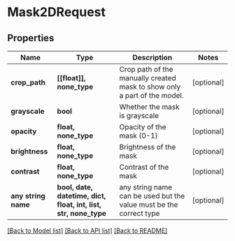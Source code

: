 # Mask2DRequest


## Properties
Name | Type | Description | Notes
------------ | ------------- | ------------- | -------------
**crop_path** | **[[float]], none_type** | Crop path of the manually created mask to show only a part of the model. | [optional] 
**grayscale** | **bool** | Whether the mask is grayscale | [optional] 
**opacity** | **float, none_type** | Opacity of the mask (0-1) | [optional] 
**brightness** | **float, none_type** | Brightness of the mask | [optional] 
**contrast** | **float, none_type** | Contrast of the mask | [optional] 
**any string name** | **bool, date, datetime, dict, float, int, list, str, none_type** | any string name can be used but the value must be the correct type | [optional]

[[Back to Model list]](../README.md#documentation-for-models) [[Back to API list]](../README.md#documentation-for-api-endpoints) [[Back to README]](../README.md)


